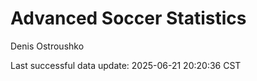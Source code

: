 # Advanced Soccer Statistics
Denis Ostroushko

<!-- gfm -->

Last successful data update: 2025-06-21 20:20:36 CST
